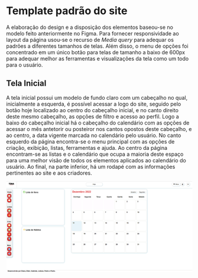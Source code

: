 # Template padrão do site

A elaboração do design e a disposição dos elementos baseou-se no modelo feito anteriormente no Figma. Para fornecer responsividade ao layout da página usou-se o recurso de <i>Media query</i> para adequar os padrões a diferentes tamanhos de telas. Além disso, o menu de opções foi concentrado em um único botão para telas de tamanho a baixo de 600px para adequar melhor as ferramentas e visualizações da tela como um todo para o usuário.

## Tela Inicial

  A tela inicial possui um modelo de fundo claro com um cabeçalho no qual, inicialmente a esquerda, é possível acessar a logo do site, seguido pelo botão hoje localizado ao centro do cabeçalho inicial, e no canto direito deste mesmo cabeçalho, as opções de filtro e acesso ao perfil. Logo a baixo do cabeçalho inicial há o cabeçalho do calendário com as opções de acessar o mês antetorir ou posteiror nos cantos opostos deste cabeçalho, e ao centro, a data vigente marcada no calendário pelo usuário. No canto esquerdo da página encontra-se o menu principal com as opções de criação, exibição, listas, ferramentas e ajuda. Ao centro da página encontram-se as listas e o calendário que ocupa a maioria deste espaço para uma melhor visão de todos os elementos aplicados ao calendário do usuário. Ao final, na parte inferior, há um rodapé com as informações pertinentes ao site e aos criadores.
  
  <p align = "center">
  <img src = "img/tela-inicial.png" width="700px">
</p>
